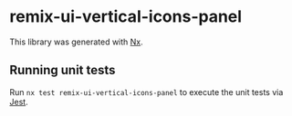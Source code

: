 # remix-ui-vertical-icons-panel

This library was generated with [Nx](https://nx.dev).

## Running unit tests

Run `nx test remix-ui-vertical-icons-panel` to execute the unit tests via [Jest](https://jestjs.io).
